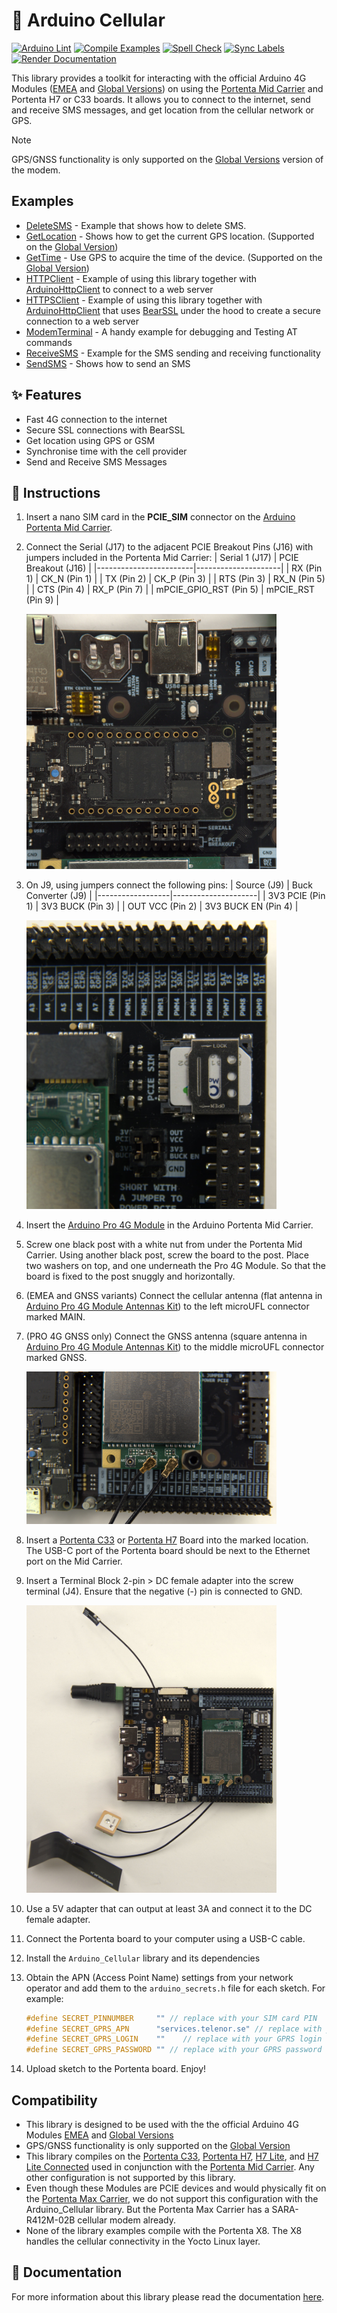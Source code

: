 # 📡 Arduino Cellular 

[![Arduino Lint](https://github.com/arduino-libraries/Arduino_Cellular/actions/workflows/arduino-lint.yml/badge.svg)](https://github.com/arduino-libraries/Arduino_Cellular/actions/workflows/arduino-lint.yml) [![Compile Examples](https://github.com/arduino-libraries/Arduino_Cellular/actions/workflows/compile-examples.yml/badge.svg)](https://github.com/arduino-libraries/Arduino_Cellular/actions/workflows/compile-examples.yml) [![Spell Check](https://github.com/arduino-libraries/Arduino_Cellular/actions/workflows/spell-check.yml/badge.svg)](https://github.com/arduino-libraries/Arduino_Cellular/actions/workflows/spell-check.yml) [![Sync Labels](https://github.com/arduino-libraries/Arduino_Cellular/actions/workflows/sync-labels.yml/badge.svg)](https://github.com/arduino-libraries/Arduino_Cellular/actions/workflows/sync-labels.yml) [![Render Documentation](https://github.com/arduino-libraries/Arduino_Cellular/actions/workflows/render-documentation.yml/badge.svg)](https://github.com/arduino-libraries/Arduino_Cellular/actions/workflows/render-documentation.yml)


This library provides a toolkit for interacting with the official Arduino 4G Modules ([EMEA](https://store.arduino.cc/products/4g-module-emea) and [Global Versions](https://store.arduino.cc/products/4g-module-global)) on using the [Portenta Mid Carrier](https://store.arduino.cc/products/portenta-mid-carrier) and Portenta H7 or C33 boards. It allows you to connect to the internet, send and receive SMS messages, and get location from the cellular network or GPS. 


> [!NOTE]  
> GPS/GNSS functionality is only supported on the [Global Versions](https://store.arduino.cc/products/4g-module-global) version of the modem.


## Examples
* [DeleteSMS](examples/DeleteSMS) - Example that shows how to delete SMS.
* [GetLocation](examples/GetLocation) - Shows how to get the current GPS location. (Supported on the [Global Version](https://store.arduino.cc/products/4g-module-global))
* [GetTime](examples/GetTime) - Use GPS to acquire the time of the device. (Supported on the [Global Version](https://store.arduino.cc/products/4g-module-global))
* [HTTPClient](examples/HTTPClient) - Example of using this library together with [ArduinoHttpClient]() to connect to a web server
* [HTTPSClient](examples/HTTPSClient) - Example of using this library together with [ArduinoHttpClient]() that uses [BearSSL]() under the hood to create a secure connection to a web server
* [ModemTerminal](examples/ModemTerminal) - A handy example for debugging and Testing AT commands 
* [ReceiveSMS](examples/ReceiveSMS) - Example for the SMS sending and receiving functionality 
* [SendSMS](examples/SendSMS) - Shows how to send an SMS

## ✨ Features
* Fast 4G connection to the internet
* Secure SSL connections with BearSSL
* Get location using GPS or GSM 
* Synchronise time with the cell provider
* Send and Receive SMS Messages

## 👀 Instructions
1. Insert a nano SIM card in the **PCIE_SIM** connector on the [Arduino Portenta Mid Carrier](https://docs.arduino.cc/hardware/portenta-mid-carrier/).
2. Connect the Serial (J17) to the adjacent PCIE Breakout Pins (J16) with jumpers included in the Portenta Mid Carrier:
    | Serial 1 (J17)         | PCIE Breakout (J16) |
    |------------------------|---------------------|
    | RX (Pin 1)             | CK_N (Pin 1)        |
    | TX (Pin 2)             | CK_P (Pin 3)        |
    | RTS (Pin 3)            | RX_N (Pin 5)        |
    | CTS (Pin 4)            | RX_P (Pin 7)        |
    | mPCIE_GPIO_RST (Pin 5) | mPCIE_RST (Pin 9)   |
    
    <img src="./docs/Arduino_Portenta_Mid_Carrier_PortentaH7_and_PCIEBreakout_Pins.jpg" alt="Portenta Mid Carrier with Portenta H7 and PCIE Breakout Pin Configuration" width="400"/>

3. On J9, using jumpers connect the following pins:
    | Source (J9)      | Buck Converter (J9) |
    |------------------|---------------------|
    | 3V3 PCIE (Pin 1) | 3V3 BUCK (Pin 3)    |
    | OUT VCC (Pin 2)  | 3V3 BUCK EN (Pin 4) |

    <img src="./docs/Arduino_Portenta_Mid_Carrier_SIM_and_Power_Pins.jpg" alt="Portenta Mid Carrier SIM and Power Pin Configuration" width="400"/>

4. Insert the [Arduino Pro 4G Module](https://docs.arduino.cc/hardware/pro-4g-module) in the Arduino Portenta Mid Carrier.

5. Screw one black post with a white nut from under the Portenta Mid Carrier. Using another black post, screw the board to the post. Place two washers on top, and one underneath the Pro 4G Module. So that the board is fixed to the post snuggly and horizontally.

6. (EMEA and GNSS variants) Connect the cellular antenna (flat antenna in [Arduino Pro 4G Module Antennas Kit](https://store.arduino.cc/products/4g-module-antenna)) to the left microUFL connector marked MAIN.

7. (PRO 4G GNSS only) Connect the GNSS antenna (square antenna in [Arduino Pro 4G Module Antennas Kit](https://store.arduino.cc/products/4g-module-antenna)) to the middle microUFL connector marked GNSS.

    <img src="./docs/Arduino_Portenta_Mid_Carrier_GNSS_with_GNSS_MAIN_Antennas.jpg" alt="Portenta Mid Carrier with Pro 4G Module GNSS with both the MAIN and GNSS antennas connected" width="400"/>

8. Insert a [Portenta C33](https://docs.arduino.cc/hardware/portenta-c33) or [Portenta H7](https://docs.arduino.cc/hardware/portenta-h7) Board into the marked location. The USB-C port of the Portenta board should be next to the Ethernet port on the Mid Carrier.

9.  Insert a Terminal Block 2-pin > DC female adapter into the screw terminal (J4). Ensure that the negative (-) pin is connected to GND.

    <img src="./docs/Arduino_Portenta_Mid_Carrier_PortentaC33_4GPRO_GNSS_All_Antennas.jpg" alt="Portenta Mid Carrier with Portenta C33 and Pro 4G Module GNSS with all antennas connected" width="400"/>

10. Use a 5V adapter that can output at least 3A and connect it to the DC female adapter.

11. Connect the Portenta board to your computer using a USB-C cable.

12. Install the `Arduino_Cellular` library and its dependencies

13. Obtain the APN (Access Point Name) settings from your network operator and add them to the `arduino_secrets.h` file for each sketch. For example:
    ```cpp
    #define SECRET_PINNUMBER     "" // replace with your SIM card PIN
    #define SECRET_GPRS_APN      "services.telenor.se" // replace with your GPRS APN
    #define SECRET_GPRS_LOGIN    ""    // replace with your GPRS login
    #define SECRET_GPRS_PASSWORD "" // replace with your GPRS password
    ```  

14. Upload sketch to the Portenta board. Enjoy!


## Compatibility
* This library is designed to be used with the the official Arduino 4G Modules [EMEA](https://store.arduino.cc/products/4g-module-emea) and [Global Versions](https://store.arduino.cc/products/4g-module-global)
* GPS/GNSS functionality is only supported on the [Global Version](https://store.arduino.cc/products/4g-module-global)
* This library compiles on the [Portenta C33](https://store.arduino.cc/products/portenta-c33?), [Portenta H7](https://store.arduino.cc/products/portenta-h7), [H7 Lite](https://store.arduino.cc/products/portenta-h7-lite), and [H7 Lite Connected](https://store.arduino.cc/products/portenta-h7-lite-connected) used in conjunction with the [Portenta Mid Carrier](https://store.arduino.cc/products/portenta-mid-carrier). Any other configuration is not supported by this library.
* Even though these Modules are PCIE devices and would physically fit on the [Portenta Max Carrier](https://store.arduino.cc/products/portenta-max-carrier), we do not support this configuration with the Arduino_Cellular library. But the Portenta Max Carrier has a SARA-R412M-02B cellular modem already.
* None of the library examples compile with the Portenta X8. The X8 handles the cellular connectivity in the Yocto Linux layer.

## 📖 Documentation

For more information about this library please read the documentation [here](./docs).


